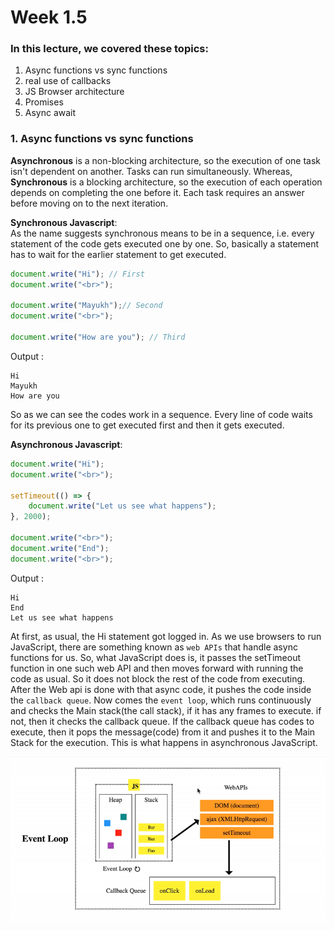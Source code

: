 # Week 1.5

### In this lecture, we covered these topics:
1. Async functions vs sync functions
2. real use of callbacks
3. JS Browser architecture
4. Promises
5. Async await

### 1. Async functions vs sync functions
**Asynchronous** is a non-blocking architecture, so the execution of one task isn't dependent on another. Tasks can run simultaneously. Whereas, **Synchronous** is a blocking architecture, so the execution of each operation depends on completing the one before it. Each task requires an answer before moving on to the next iteration.

**Synchronous Javascript**:  
As the name suggests synchronous means to be in a sequence, i.e. every statement of the code gets executed one by one. So, basically a statement has to wait for the earlier statement to get executed.
```js
document.write("Hi"); // First 
document.write("<br>");
 
document.write("Mayukh");// Second 
document.write("<br>");
 
document.write("How are you"); // Third
```
Output : 
```
Hi
Mayukh
How are you
```
So as we can see the codes work in a sequence. Every line of code waits for its previous one to get executed first and then it gets executed.


**Asynchronous Javascript**:  
```js
document.write("Hi");
document.write("<br>");
 
setTimeout(() => {
    document.write("Let us see what happens");
}, 2000);
 
document.write("<br>");
document.write("End");
document.write("<br>");
```
Output :
```
Hi
End
Let us see what happens
```
At first, as usual, the Hi statement got logged in. As we use browsers to run JavaScript, there are something known as `web APIs` that handle async functions for us. So, what JavaScript does is, it passes the setTimeout function in one such web API and then moves forward with running the code as usual. So it does not block the rest of the code from executing. After the Web api is done with that async code, it pushes the code inside the `callback queue`. Now comes the `event loop`, which runs continuously and checks the Main stack(the call stack), if it has any frames to execute. if not, then it checks the callback queue. If the callback queue has codes to execute, then it pops the message(code) from it and pushes it to the Main Stack for the execution. This is what happens in asynchronous JavaScript.

![alt text](./images/image.png)

